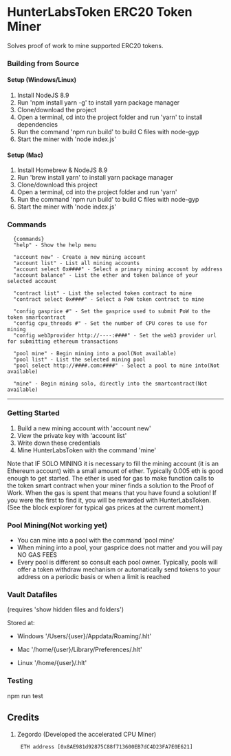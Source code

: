 
# HunterLabsToken ERC20 Token Miner

Solves proof of work to mine supported ERC20 tokens.  



<!-- ### Update 1.5.23 - 1000X CPU Pool Mining

This new build uses the C++ addon to accelerate the CPU mining one-thousand fold.  Pool mine with the command 'pool mine'.  Select a different pool with 'pool select http://...'.  Keep in mind that this update will migrate all vault data to a new and improved version so be sure to back up your private keys.  1.0.0 fixes bugs with solo mining and adds 'test mine' command.
 -->
<!-- ### Official Releases Downloads

[Download Packaged Releases](https://github.com/0xbitcoin/0xbitcoin-miner/blob/master/RELEASES.md)
 -->


### Building from Source

#### Setup (Windows/Linux)
1. Install NodeJS 8.9
2. Run 'npm install yarn -g' to install yarn package manager
3. Clone/download the project
4. Open a terminal, cd into the project folder and run 'yarn' to install dependencies
5. Run the command 'npm run build' to build C files with node-gyp
6. Start the miner with 'node index.js'

#### Setup (Mac)
1. Install Homebrew & NodeJS 8.9
2. Run 'brew install yarn' to install yarn package manager
3. Clone/download this project
4. Open a terminal, cd into the project folder and run 'yarn'
5. Run the command 'npm run build' to build C files with node-gyp
6. Start the miner with 'node index.js'


### Commands

      {commands}
      "help" - Show the help menu

      "account new" - Create a new mining account
      "account list" - List all mining accounts
      "account select 0x####" - Select a primary mining account by address
      "account balance" - List the ether and token balance of your selected account

      "contract list" - List the selected token contract to mine
      "contract select 0x####" - Select a PoW token contract to mine

      "config gasprice #" - Set the gasprice used to submit PoW to the token smartcontract
      "config cpu_threads #" - Set the number of CPU cores to use for mining
      "config web3provider http://----:####" - Set the web3 provider url for submitting ethereum transactions

      "pool mine" - Begin mining into a pool(Not available)
      "pool list" - List the selected mining pool
      "pool select http://####.com:####" - Select a pool to mine into(Not available)

      "mine" - Begin mining solo, directly into the smartcontract(Not available)



---------------

### Getting Started
1. Build a new mining account with 'account new'
2. View the private key with 'account list'
3. Write down these credentials
4. Mine HunterLabsToken with the command 'mine'

Note that IF SOLO MINING it is necessary to fill the mining account (it is an Ethereum account) with a small amount of ether.  Typically 0.005 eth is good enough to get started.  The ether is used for gas to make function calls to the token smart contract when your miner finds a solution to the Proof of Work.  When the gas is spent that means that you have found a solution! If you were the first to find it, you will be rewarded with HunterLabsToken.  (See the block explorer for typical gas prices at the current moment.)



### Pool Mining(Not working yet)
- You can mine into a pool with the command 'pool mine'  
- When mining into a pool, your gasprice does not matter and you will pay NO GAS FEES  
- Every pool is different so consult each pool owner.  Typically, pools will offer a token withdraw mechanism or automatically send tokens to your address on a periodic basis or when a limit is reached



### Vault Datafiles

(requires 'show hidden files and folders')

Stored at:

- Windows
    '/Users/{user}/Appdata/Roaming/.hlt'

- Mac
    '/home/{user}/Library/Preferences/.hlt'

- Linux
    '/home/{user}/.hlt'




### Testing

npm run test


## Credits

1. Zegordo (Developed the accelerated CPU Miner)

        ETH address [0x8AE981d92875C88f713600EB7dC4D23FA7E0E621]



<!-- ## Tokens that can be mined using Proof of Work: -->

<!-- 1. 0xBitcoin token - http://0xbitcoin.org - https://github.com/0xbitcoin/0xbitcoin-token
 -->
